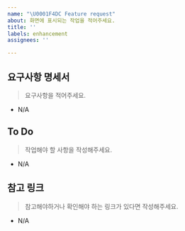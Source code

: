 ```yaml
---
name: "\U0001F4DC Feature request"
about: 화면에 표시되는 작업을 적어주세요.
title: ''
labels: enhancement
assignees: ''

---
```


##  요구사항 명세서
> 요구사항을 적어주세요.
- N/A

## To Do
> 작업해야 할 사항을 작성해주세요.
- N/A

## 참고 링크
> 참고해야하거나 확인해야 하는 링크가 있다면 작성해주세요.
- N/A
